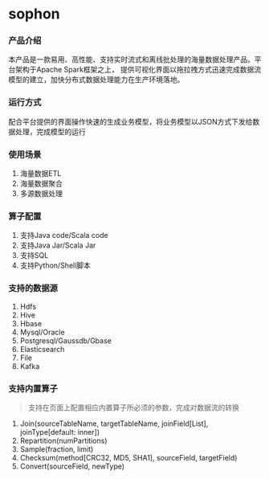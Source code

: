 # sophon
### 产品介绍
本产品是一款易用、高性能、支持实时流式和离线批处理的海量数据处理产品。平台架构于Apache Spark框架之上，
提供可视化界面以拖拉拽方式迅速完成数据流模型的建立，加快分布式数据处理能力在生产环境落地。
### 运行方式
配合平台提供的界面操作快速的生成业务模型，将业务模型以JSON方式下发给数据处理，完成模型的运行
### 使用场景
1. 海量数据ETL
2. 海量数据聚合
3. 多源数据处理
### 算子配置
1. 支持Java code/Scala code
2. 支持Java Jar/Scala Jar
3. 支持SQL
4. 支持Python/Shell脚本
### 支持的数据源
1. Hdfs
2. Hive
3. Hbase
4. Mysql/Oracle
5. Postgresql/Gaussdb/Gbase
6. Elasticsearch
7. File
8. Kafka
### 支持内置算子
> 支持在页面上配置相应内置算子所必须的参数，完成对数据流的转换
1. Join(sourceTableName, targetTableName, joinField[List], joinType[default: inner])
2. Repartition(numPartitions)
3. Sample(fraction, limit)
4. Checksum(method[CRC32, MD5, SHA1], sourceField, targetField)
5. Convert(sourceField, newType)
